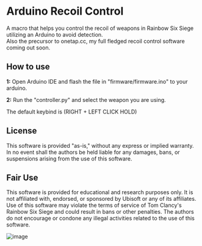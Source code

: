 # Arduino Recoil Control
A macro that helps you control the recoil of weapons in Rainbow Six Siege utilizing an Arduino to avoid detection.  
Also the precursor to onetap.cc, my full fledged recoil control software coming out soon.
  
## How to use
**1:** Open Arduino IDE and flash the file in "firmware/firmware.ino" to your arduino.


**2:** Run the "controller.py" and select the weapon you are using.  


The default keybind is (RIGHT + LEFT CLICK HOLD)

## License

This software is provided "as-is," without any express or implied warranty. In no event shall the authors be held liable for any damages, bans, or suspensions arising from the use of this software.

## Fair Use

This software is provided for educational and research purposes only. It is not affiliated with, endorsed, or sponsored by Ubisoft or any of its affiliates. Use of this software may violate the terms of service of Tom Clancy's Rainbow Six Siege and could result in bans or other penalties. The authors do not encourage or condone any illegal activities related to the use of this software.

![image](https://github.com/user-attachments/assets/514631f5-d415-4040-9704-4d4b47e2eab7)
